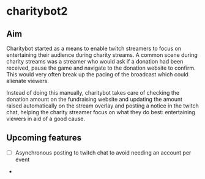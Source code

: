 # charitybot2

## Aim

Charitybot started as a means to enable twitch streamers to focus on entertaining their audience during charity streams.
A common scene during charity streams was a streamer who would ask if a donation had been received, pause the game and
navigate to the donation website to confirm. This would very often break up the pacing of the broadcast which could
alienate viewers.

Instead of doing this manually, charitybot takes care of checking the donation amount on the fundraising website and
updating the amount raised automatically on the stream overlay and posting a notice in the twitch chat, helping the
charity streamer focus on what they do best: entertaining viewers in aid of a good cause.

## Upcoming features


- [ ] Asynchronous posting to twitch chat to avoid needing an account per event
- 